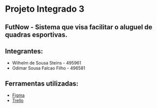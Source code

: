 # Projeto Integrado 3

## FutNow - Sistema que visa facilitar o aluguel de quadras esportivas.

## Integrantes:
- Wilhelm de Sousa Steins - 495961
- Odimar Sousa Falcao Filho - 496581

## Ferramentas utilizadas:
- [Figma](https://www.figma.com/file/FLbmKXgg01prjMraKjPkuX/FutNow-%3D-Prototipo?node-id=0%3A1)
- [Trello](https://trello.com/b/CCRHpQLt/futnow-trello)
